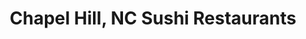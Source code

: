 ---
layout: city
title: Chapel Hill, NC Sushi Restaurants
permalink: /north-carolina/chapel-hill/
stateAbbr: NC
stateName: North Carolina
cityName: Chapel Hill
---